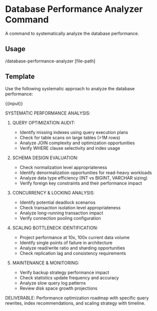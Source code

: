 # Database Performance Analyzer Command

A command to systematically analyze the database performance.

## Usage
/database-performance-analyzer [file-path]

## Template
Use the following systematic approach to analyze the database performance:

{{input}}

SYSTEMATIC PERFORMANCE ANALYSIS:
1. QUERY OPTIMIZATION AUDIT:
   - Identify missing indexes using query execution plans
   - Check for table scans on large tables (>1M rows)
   - Analyze JOIN complexity and optimization opportunities
   - Verify WHERE clause selectivity and index usage

2. SCHEMA DESIGN EVALUATION:
   - Check normalization level appropriateness
   - Identify denormalization opportunities for read-heavy workloads
   - Analyze data type efficiency (INT vs BIGINT, VARCHAR sizing)
   - Verify foreign key constraints and their performance impact

3. CONCURRENCY & LOCKING ANALYSIS:
   - Identify potential deadlock scenarios
   - Check transaction isolation level appropriateness
   - Analyze long-running transaction impact
   - Verify connection pooling configuration

4. SCALING BOTTLENECK IDENTIFICATION:
   - Project performance at 10x, 100x current data volume
   - Identify single points of failure in architecture
   - Analyze read/write ratio and sharding opportunities
   - Check replication lag and consistency requirements

5. MAINTENANCE & MONITORING:
   - Verify backup strategy performance impact
   - Check statistics update frequency and accuracy
   - Analyze slow query log patterns
   - Review disk space growth projections

DELIVERABLE: Performance optimization roadmap with specific query rewrites, index recommendations, and scaling strategy with timeline.